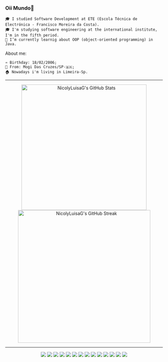 ### Oii Mundo👋


    🎓 I studied Software Development at ETE (Escola Técnica de Electrónica - Francisco Moreira da Costa).
    🎓 I'm studying software engineering at the international institute, I'm in the fifth period.
    🔭 I’m currently learnig about OOP (object-oriented programming) in Java.


 About me:

    ♒ Birthday: 18/02/2006;
    📍 From: Mogi Das Cruzes/SP-🇧🇷;
    🏠 Nowadays i'm living in Limeira-Sp.
---
<div align="center">
    <img src="https://github-readme-stats.vercel.app/api?username=NicolyLuisaG&theme=nord&show_icons=true&hide_border=true&count_private=true" width="400" alt="NicolyLuisaG's GitHub Stats"/>
    <img src="https://github-readme-streak-stats.herokuapp.com/?user=NicolyLuisaG&theme=nord&hide_border=true" width="423" alt="NicolyLuisaG's GitHub Streak"/> 
</div>

---
<div align="center">
    <img src="https://img.shields.io/badge/-HTML5-E34F26?style=for-the-badge&logo=html5&logoColor=white"/>
    <img src="https://img.shields.io/badge/css3-%231572B6.svg?style=for-the-badge&logo=css3&logoColor=white"/>
    <img src="https://img.shields.io/badge/Figma-696969?style=for-the-badge&logo=figma&logoColor=figma"/>
    <img src="https://img.shields.io/badge/assembly%20script-%23000000.svg?style=for-the-badge&logo=assemblyscript&logoColor=white"/>
     <img src="https://img.shields.io/badge/JWT-black?style=for-the-badge&logo=JSON%20web%20tokens"/>
    <img src="https://img.shields.io/badge/c-%2300599C.svg?style=for-the-badge&logo=c&logoColor=white"/>
    <img src="https://img.shields.io/badge/python-3670A0?style=for-the-badge&logo=python&logoColor=ffdd54"/>
    <img src="https://img.shields.io/badge/apache-%23D42029.svg?style=for-the-badge&logo=apache&logoColor=white"/>
    <img src="https://img.shields.io/badge/PHP-777BB4?style=for-the-badge&logo=php&logoColor=white"/>
    <img src="https://img.shields.io/badge/firebase-%23039BE5.svg?style=for-the-badge&logo=firebase"/>
    <img src="https://img.shields.io/badge/MySQL-00000F?style=for-the-badge&logo=mysql&logoColor=white"/>
    <img src="https://img.shields.io/badge/Linux-000?style=for-the-badge&logo=linux&logoColor=FCC624"/>
    <img src="https://img.shields.io/badge/-Docker-46a2f1?style=for-the-badge&logo=docker&logoColor=white"/>
     <img src="https://img.shields.io/badge/-Swagger-%23Clojure?style=for-the-badge&logo=swagger&logoColor=white"/>
    
</div>

